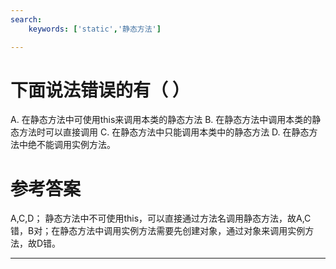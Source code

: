```yaml
---
search:
    keywords: ['static','静态方法']

---
```


# 下面说法错误的有（ ）

A. 在静态方法中可使用this来调用本类的静态方法
B. 在静态方法中调用本类的静态方法时可以直接调用
C. 在静态方法中只能调用本类中的静态方法
D. 在静态方法中绝不能调用实例方法。


# 参考答案

A,C,D；
静态方法中不可使用this，可以直接通过方法名调用静态方法，故A,C错，B对；在静态方法中调用实例方法需要先创建对象，通过对象来调用实例方法，故D错。


---
